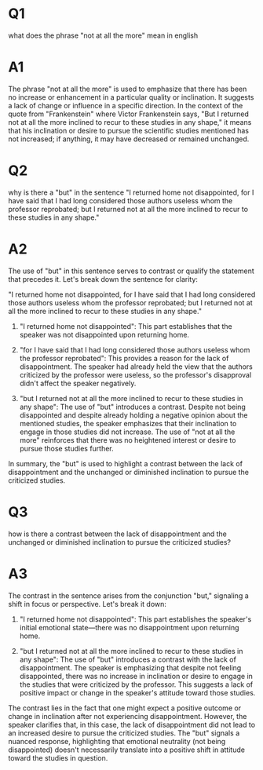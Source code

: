 # Q1 
what does the phrase "not at all the more" mean in english

# A1

The phrase "not at all the more" is used to emphasize that there has been no increase or enhancement in a particular quality or inclination. It suggests a lack of change or influence in a specific direction. In the context of the quote from "Frankenstein" where Victor Frankenstein says, "But I returned not at all the more inclined to recur to these studies in any shape," it means that his inclination or desire to pursue the scientific studies mentioned has not increased; if anything, it may have decreased or remained unchanged.


# Q2

why is there a "but" in the sentence "I returned home not disappointed, for I have said that I had long considered those authors useless whom the professor reprobated; but I returned not at all the more inclined to recur to these studies in any shape."

# A2

The use of "but" in this sentence serves to contrast or qualify the statement that precedes it. Let's break down the sentence for clarity:

"I returned home not disappointed, for I have said that I had long considered those authors useless whom the professor reprobated; but I returned not at all the more inclined to recur to these studies in any shape."

1. "I returned home not disappointed": This part establishes that the speaker was not disappointed upon returning home.

2. "for I have said that I had long considered those authors useless whom the professor reprobated": This provides a reason for the lack of disappointment. The speaker had already held the view that the authors criticized by the professor were useless, so the professor's disapproval didn't affect the speaker negatively.

3. "but I returned not at all the more inclined to recur to these studies in any shape": The use of "but" introduces a contrast. Despite not being disappointed and despite already holding a negative opinion about the mentioned studies, the speaker emphasizes that their inclination to engage in those studies did not increase. The use of "not at all the more" reinforces that there was no heightened interest or desire to pursue those studies further.

In summary, the "but" is used to highlight a contrast between the lack of disappointment and the unchanged or diminished inclination to pursue the criticized studies.


# Q3

how is there a contrast between the lack of disappointment and the unchanged or diminished inclination to pursue the criticized studies?

# A3 

The contrast in the sentence arises from the conjunction "but," signaling a shift in focus or perspective. Let's break it down:

1. "I returned home not disappointed": This part establishes the speaker's initial emotional state—there was no disappointment upon returning home.

2. "but I returned not at all the more inclined to recur to these studies in any shape": The use of "but" introduces a contrast with the lack of disappointment. The speaker is emphasizing that despite not feeling disappointed, there was no increase in inclination or desire to engage in the studies that were criticized by the professor. This suggests a lack of positive impact or change in the speaker's attitude toward those studies.

The contrast lies in the fact that one might expect a positive outcome or change in inclination after not experiencing disappointment. However, the speaker clarifies that, in this case, the lack of disappointment did not lead to an increased desire to pursue the criticized studies. The "but" signals a nuanced response, highlighting that emotional neutrality (not being disappointed) doesn't necessarily translate into a positive shift in attitude toward the studies in question.